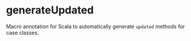 generateUpdated
===============

Macro annotation for Scala to automatically generate `updated` methods for case classes.
